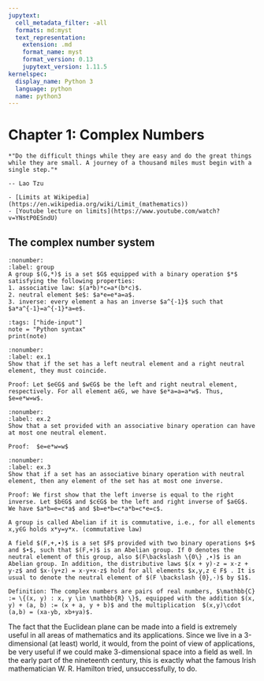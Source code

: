 ```yaml
---
jupytext:
  cell_metadata_filter: -all
  formats: md:myst
  text_representation:
    extension: .md
    format_name: myst
    format_version: 0.13
    jupytext_version: 1.11.5
kernelspec:
  display_name: Python 3
  language: python
  name: python3
---
```


# Chapter 1: Complex Numbers

```{epigraph}
*"Do the difficult things while they are easy and do the great things while they are small. A journey of a thousand miles must begin with a single step."*

-- Lao Tzu
```

```{seealso}
- [Limits at Wikipedia](https://en.wikipedia.org/wiki/Limit_(mathematics))
- [Youtube lecture on limits](https://www.youtube.com/watch?v=YNstP0ESndU)
```

## The complex number system

````{prf:definition} Group
:nonumber:
:label: group
A group $(G,*)$ is a set $G$ equipped with a binary operation $*$ satisfying the following properties: 
1. associative law: $(a*b)*c=a*(b*c)$. 
2. neutral element $e$: $a*e=e*a=a$. 
3. inverse: every element a has an inverse $a^{-1}$ such that $a*a^{-1}=a^{-1}*a=e$.
````

```{code-cell}
:tags: ["hide-input"]
note = "Python syntax"
print(note)
```

````{prf:example} 1.1
:nonumber:
:label: ex.1
Show that if the set has a left neutral element and a right neutral element, they must coincide. 

Proof: Let $e∈G$ and $w∈G$ be the left and right neutral element, respectively. For all element a∈G, we have $e*a=a=a*w$. Thus, $e=e*w=w$.
````

````{prf:example} 1.2
:nonumber:
:label: ex.2
Show that a set provided with an associative binary operation can have at most one neutral element. 

Proof:  $e=e*w=w$

````

````{prf:example} 1.3
:nonumber:
:label: ex.3
Show that if a set has an associative binary operation with neutral element, then any element of the set has at most one inverse.

Proof: We first show that the left inverse is equal to the right inverse. Let $b∈G$ and $c∈G$ be the left and right inverse of $a∈G$. We have $a*b=e=c*a$ and $b=e*b=c*a*b=c*e=c$.
````

````{prf:definition} Abelian group
A group is called Abelian if it is commutative, i.e., for all elements x,y∈G holds x*y=y*x. (commutative law)
````

````{prf:definition} Field
A field $(F,+,∙)$ is a set $F$ provided with two binary operations $+$ and $∙$, such that $(F,+)$ is an Abelian group. If 0 denotes the neutral element of this group, also $(F\backslash \{0\} ,∙)$ is an Abelian group. In addition, the distributive laws $(x + y)·z = x·z + y·z$ and $x·(y+z) = x·y+x·z$ hold for all elements $x,y,z ∈ F$ . It is usual to denote the neutral element of $(F \backslash {0},·)$ by $1$.
````

````{prf:definition} Complex numbers
Definition: The complex numbers are pairs of real numbers, $\mathbb{C} := \{(x, y) : x, y \in \mathbb{R} \}$, equipped with the addition $(x, y) + (a, b) := (x + a, y + b)$ and the multiplication  $(x,y)\cdot (a,b) = (xa-yb, xb+ya)$.
````
The fact that the Euclidean plane can be made into a field is extremely useful in all areas of mathematics and its applications. Since we live in a 3-dimensional (at least) world, it would, from the point of view of applications, be very useful if we could make 3-dimensional space into a field as well. In the early part of the nineteenth century, this is exactly what the famous Irish mathematician
W. R. Hamilton tried, unsuccessfully, to do.



